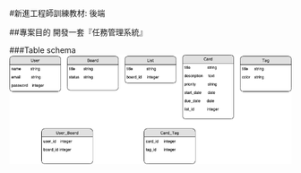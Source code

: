 #新進工程師訓練教材: 後端

##專案目的
開發一套『任務管理系統』


###Table schema
![imgae](https://github.com/miluku1018/task_management/blob/master/table%20schema.png)
